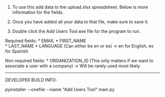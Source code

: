 1. To use this add data to the upload.xlsx spreadsheet. Below is more information for the fields.

2. Once you have added all your data to that file, make sure to save it.

3. Double click the Add Users Tool.exe file for the program to run.

Required fields:
    * EMAIL	
    * FIRST_NAME	
    * LAST_NAME	
    * LANGUAGE	(Can either be en or es) -> en for English, es for Spanish
    
Non required fields:
    * ORGANIZATION_ID (This only matters if we want to associate a user with a company) -> Will be rarely used most likely

--------------------------------------------------------------------------------------------------------------------------
DEVELOPER BUILD INFO:

pyinstaller --onefile --name "Add Users Tool" main.py